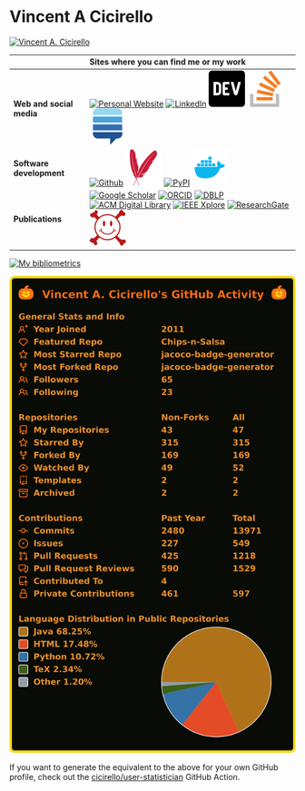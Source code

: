 # Vincent A Cicirello

[<img alt="Vincent A. Cicirello" src="https://www.cicirello.org/images/vac.png" width="640">](#vincent-a-cicirello)

| | Sites where you can find me or my work |
| :--- | :--- |
| __Web and social media__ | [![Personal Website](https://www.cicirello.org/images/logo.svg)](https://www.cicirello.org/) [![LinkedIn](https://www.cicirello.org/images/in.svg)](https://www.linkedin.com/in/vacicirello) [![DEV Profile](https://raw.githubusercontent.com/cicirello/cicirello/master/images/devto.svg)](https://dev.to/cicirello) [![Stack Overflow profile](https://raw.githubusercontent.com/cicirello/cicirello/master/images/stackoverflow.svg)](https://stackoverflow.com/users/16644458/vincent-a-cicirello) [![StackExchange profile](https://raw.githubusercontent.com/cicirello/cicirello/master/images/stackexchange.svg)](https://stackexchange.com/users/22439733/vincent-a-cicirello) |
| __Software development__ | [![Github](https://www.cicirello.org/images/mark-github-16.svg)](https://github.com/cicirello) [![Maven Central](https://raw.githubusercontent.com/cicirello/cicirello/master/images/maven.svg)](https://central.sonatype.com/namespace/org.cicirello) [![PyPI](https://www.cicirello.org/images/pypi.svg)](https://pypi.org/user/cicirello/) [![Docker Hub](https://raw.githubusercontent.com/cicirello/cicirello/master/images/docker.svg)](https://hub.docker.com/u/cicirello) |
| __Publications__ | [![Google Scholar](https://www.cicirello.org/images/gs.svg)](http://scholar.google.com/citations?user=wq4N1CoAAAAJ) [![ORCID](https://www.cicirello.org/images/orcid.svg)](https://orcid.org/0000-0003-1072-8559) [![DBLP](https://www.cicirello.org/images/dblp.svg)](http://dblp.org/pid/57/5754) [![ACM Digital Library](https://www.cicirello.org/images/acm.svg)](http://dl.acm.org/author_page.cfm?id=81100638594) [![IEEE Xplore](https://www.cicirello.org/images/ieee.svg)](https://ieeexplore.ieee.org/author/37272496500) [![ResearchGate](https://www.cicirello.org/images/rg.svg)](https://www.researchgate.net/profile/Vincent-Cicirello) [![arXiv](https://raw.githubusercontent.com/cicirello/cicirello/master/images/arxiv.svg)](https://arxiv.org/search/?searchtype=author&query=Cicirello%2C+V+A) |

[![My bibliometrics](https://www.cicirello.org/status/images/bibliometrics2.svg)](https://scholar.google.com/citations?user=wq4N1CoAAAAJ)

[![My GitHub Activity](images/userstats.svg)](https://github.com/cicirello/user-statistician)

If you want to generate the equivalent to the above for your own GitHub profile,
check out the [cicirello/user-statistician](https://github.com/cicirello/user-statistician)
GitHub Action.

<!--
**cicirello/cicirello** is a ✨ _special_ ✨ repository because its `README.md` (this file) appears on your GitHub profile.

Here are some ideas to get you started:

- 🔭 I’m currently working on ...
- 🌱 I’m currently learning ...
- 👯 I’m looking to collaborate on ...
- 🤔 I’m looking for help with ...
- 💬 Ask me about ...
- 📫 How to reach me: ...
- 😄 Pronouns: ...
- ⚡ Fun fact: ...
-->
